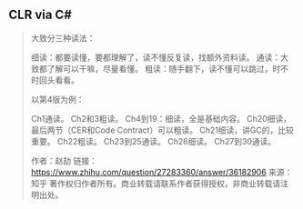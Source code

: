 ## CLR via C#

> 大致分三种读法：
>
> 细读：都要读懂，要都理解了，读不懂反复读，找额外资料读。
> 通读：大致都了解可以干嘛，尽量看懂。
> 粗读：随手翻下，读不懂可以跳过，时不时回头看看。
>
> 以第4版为例：
>
> Ch1通读。
> Ch2和3粗读。
> Ch4到19：细读，全是基础内容。
> Ch20细读，最后两节（CER和Code Contract）可以粗读。
> Ch21细读，讲GC的，比较重要。
> Ch22粗读。
> Ch23到25通读。
> Ch26细读。
> Ch27到30通读。
>
> 
>
> 作者：赵劼
> 链接：https://www.zhihu.com/question/27283360/answer/36182906
> 来源：知乎
> 著作权归作者所有。商业转载请联系作者获得授权，非商业转载请注明出处。



